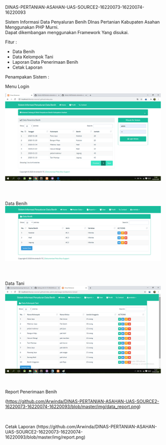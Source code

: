 DINAS-PERTANIAN-ASAHAN-UAS-SOURCE2-16220073-16220074-16220093

Sistem Informasi Data Penyaluran Benih DInas Pertanian Kabupaten Asahan Menggunakan PHP Murni. <br>
Dapat dikembangan menggunakan Framework Yang disukai.

Fitur :
- Data Benih
- Data Kelompok Tani
- Laporan Data Penerimaan Benih
- Cetak Laporan 

Penampakan Sistem :

Menu Login

![Tampilan Home](https://github.com/Arwinda/DINAS-PERTANIAN-ASAHAN-UAS-SOURCE2-16220073-16220074-16220093/blob/master/img/1.png)

<br>
<br>

Data Benih
![Riwayat Peminjaman Arsip](https://github.com/Arwinda/DINAS-PERTANIAN-ASAHAN-UAS-SOURCE2-16220073-16220074-16220093/blob/master/img/2.png)

<br>
<br>

Data Tani
![Peminjaman Arsip](https://github.com/Arwinda/DINAS-PERTANIAN-ASAHAN-UAS-SOURCE2-16220073-16220074-16220093/blob/master/img/3.png)

<br>
<br>
Report Penerimaan Benih

(https://github.com/Arwinda/DINAS-PERTANIAN-ASAHAN-UAS-SOURCE2-16220073-16220074-16220093/blob/master/img/data_report.png)

<br>
<br>
Cetak Laporan
(https://github.com/Arwinda/DINAS-PERTANIAN-ASAHAN-UAS-SOURCE2-16220073-16220074-16220093/blob/master/img/report.png)
